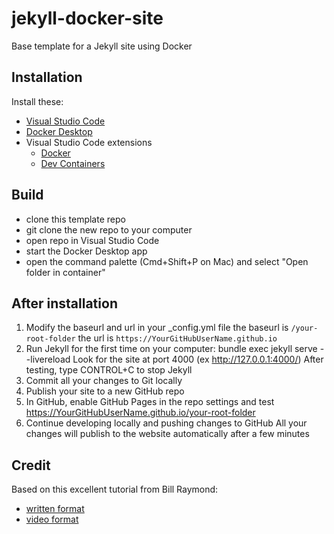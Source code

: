 # jekyll-docker-site

Base template for a Jekyll site using Docker

## Installation

Install these:

- [Visual Studio Code](https://code.visualstudio.com/)
- [Docker Desktop](https://www.docker.com/products/docker-desktop/)
- Visual Studio Code extensions
  - [Docker](https://marketplace.visualstudio.com/items?itemName=ms-azuretools.vscode-docker)
  - [Dev Containers](https://marketplace.visualstudio.com/items?itemName=ms-vscode-remote.remote-containers)

## Build

- clone this template repo
- git clone the new repo to your computer
- open repo in Visual Studio Code
- start the Docker Desktop app
- open the command palette (Cmd+Shift+P on Mac) and select "Open folder in container"

## After installation

1. Modify the baseurl and url in your _config.yml file
   the baseurl is `/your-root-folder`
   the url is `https://YourGitHubUserName.github.io`
3. Run Jekyll for the first time on your computer:
    bundle exec jekyll serve --livereload
    Look for the site at port 4000 (ex http://127.0.0.1:4000/)
    After testing, type CONTROL+C to stop Jekyll
4. Commit all your changes to Git locally
5. Publish your site to a new GitHub repo
6. In GitHub, enable GitHub Pages in the repo settings and test
    https://YourGitHubUserName.github.io/your-root-folder
7. Continue developing locally and pushing changes to GitHub
    All your changes will publish to the website automatically after a few minutes

## Credit

Based on this excellent tutorial from Bill Raymond:

- [written format](https://gist.github.com/BillRaymond/db761d6b53dc4a237b095819d33c7332)
- [video format](https://youtu.be/zijOXpZzdvs?si=vPjOt-WGS59pu41w)
